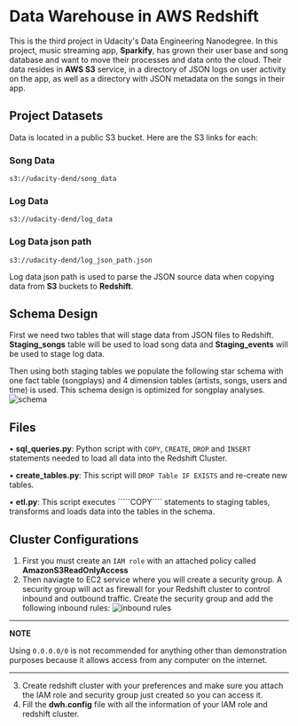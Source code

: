 # Data Warehouse in AWS Redshift

This is the third project in Udacity's Data Engineering Nanodegree. In this project, music streaming app, **Sparkify**, has grown their user base and song database and want to move their processes and data onto the cloud. Their data resides in **AWS S3** service, in a directory of JSON logs on user activity on the app, as well as a directory with JSON metadata on the songs in their app.

## Project Datasets

Data is located in a public S3 bucket. Here are the S3 links for each:

### Song Data

````s3://udacity-dend/song_data````

### Log Data 

````s3://udacity-dend/log_data````

### Log Data json path

````s3://udacity-dend/log_json_path.json````

Log data json path is used to parse the JSON source data when copying data from **S3** buckets to **Redshift**.

## Schema Design

First we need two tables that will stage data from JSON files to Redshift. 
**Staging_songs** table will be used to load song data and **Staging_events** will be used to stage log data.

Then using both staging tables we populate the following star schema with one fact table (songplays) and 4 dimension tables (artists, songs, users and time) is used. This schema design is optimized for songplay analyses.
![schema](https://user-images.githubusercontent.com/97537153/190182310-2b0d0aa9-813d-4a05-889f-1fb20be501bb.png)

## Files

• **sql_queries.py**: Python script with ````COPY````, ````CREATE````, ````DROP```` and ````INSERT```` statements needed to load all data into the Redshift Cluster.

• **create_tables.py**: This script will ````DROP Table IF EXISTS```` and re-create new tables.

• **etl.py**: This script executes `````COPY```` statements to staging tables, transforms and loads data into the tables in the schema. 

## Cluster Configurations
 
1. First you must create an ````IAM role```` with an attached policy called **AmazonS3ReadOnlyAccess**
2. Then naviagte to EC2 service where you will create a security group. A security group will act as firewall for your Redshift cluster to control inbound and outbound traffic. Create the security group and add the following inbound rules:
![inbound rules](https://user-images.githubusercontent.com/97537153/190350343-57420d2c-796f-40ed-a667-629d149f236f.png)
---
**NOTE**

Using ````0.0.0.0/0```` is not recommended for anything other than demonstration purposes because it allows access from any computer on the internet. 

---
3. Create redshift cluster with your preferences and make sure you attach the IAM role and security group just created so you can access it. 
4. Fill the **dwh.config** file with all the information of your IAM role and redshift cluster.


